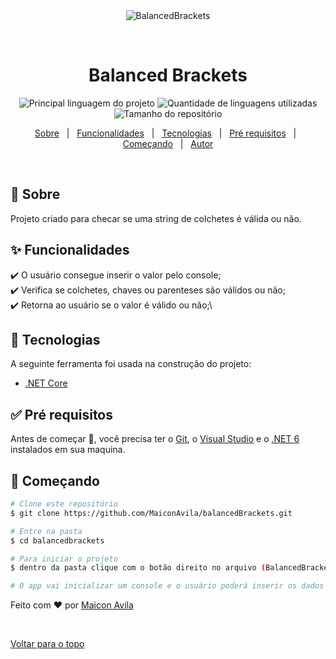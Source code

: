 <div align="center" id="top"> 
  <img src="./.github/app.gif" alt="BalancedBrackets" />

  &#xa0;

</div>

<h1 align="center">Balanced Brackets</h1>

<p align="center">
  <img alt="Principal linguagem do projeto" src="https://img.shields.io/github/languages/top/MaiconAvila/balancedbrackets?color=56BEB8">

  <img alt="Quantidade de linguagens utilizadas" src="https://img.shields.io/github/languages/count/MaiconAvila/balancedbrackets?color=56BEB8">

  <img alt="Tamanho do repositório" src="https://img.shields.io/github/repo-size/MaiconAvila/balancedbrackets?color=56BEB8">
</p>

<p align="center">
  <a href="#dart-sobre">Sobre</a> &#xa0; | &#xa0; 
  <a href="#sparkles-funcionalidades">Funcionalidades</a> &#xa0; | &#xa0;
  <a href="#rocket-tecnologias">Tecnologias</a> &#xa0; | &#xa0;
  <a href="#white_check_mark-pré-requisitos">Pré requisitos</a> &#xa0; | &#xa0;
  <a href="#checkered_flag-começando">Começando</a> &#xa0; | &#xa0;
  <a href="https://github.com/MaiconAvila" target="_blank">Autor</a>
</p>

<br>

## :dart: Sobre ##

Projeto criado para checar se uma string de colchetes é válida ou não.

## :sparkles: Funcionalidades ##

:heavy_check_mark: O usuário consegue inserir o valor pelo console;\
:heavy_check_mark: Verifica se colchetes, chaves ou parenteses são válidos ou não;\
:heavy_check_mark: Retorna ao usuário se o valor é válido ou não;\

## :rocket: Tecnologias ##

A seguinte ferramenta foi usada na construção do projeto:

- [.NET Core](https://dotnet.microsoft.com/en-us/)

## :white_check_mark: Pré requisitos ##

Antes de começar :checkered_flag:, você precisa ter o [Git](https://git-scm.com), o [Visual Studio](https://visualstudio.microsoft.com/downloads/) e o [.NET 6](https://download.visualstudio.microsoft.com/download/pr/15ab772d-ce5c-46e5-a90e-57df11adabfb/4b1b1330b6279a50c398f94cf716c71e/dotnet-sdk-6.0.301-win-x64.exe) instalados em sua maquina.

## :checkered_flag: Começando ##

```bash
# Clone este repositório
$ git clone https://github.com/MaiconAvila/balancedBrackets.git

# Entre na pasta
$ cd balancedbrackets

# Para iniciar o projeto
$ dentro da pasta clique com o botão direito no arquivo (BalancedBrackets.sln) e abra com o visual studio

# O app vai inicializar um console e o usuário poderá inserir os dados
```

Feito com :heart: por <a href="https://github.com/MaiconAvila" target="_blank">Maicon Avila</a>

&#xa0;

<a href="#top">Voltar para o topo</a>
